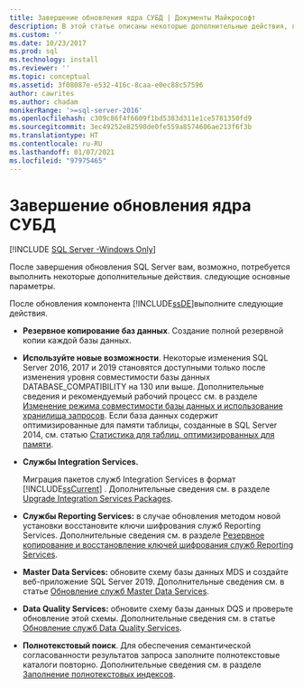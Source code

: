 ```yaml
---
title: Завершение обновления ядра СУБД | Документы Майкрософт
description: В этой статье описаны некоторые дополнительные действия, которые может потребоваться выполнить после завершения обновления ядра СУБД SQL Server.
ms.custom: ''
ms.date: 10/23/2017
ms.prod: sql
ms.technology: install
ms.reviewer: ''
ms.topic: conceptual
ms.assetid: 3f08087e-e532-416c-8caa-e0ec88c57596
author: cawrites
ms.author: chadam
monikerRange: '>=sql-server-2016'
ms.openlocfilehash: c309c86f4f6609f1bd5383d311e1ce5781350fd9
ms.sourcegitcommit: 3ec49252e82590de0fe559a8574606ae213f6f3b
ms.translationtype: HT
ms.contentlocale: ru-RU
ms.lasthandoff: 01/07/2021
ms.locfileid: "97975465"
---
```

# <a name="complete-the-database-engine-upgrade"></a>Завершение обновления ядра СУБД

[!INCLUDE [SQL Server -Windows Only](../../includes/applies-to-version/sql-windows-only.md)]

После завершения обновления SQL Server вам, возможно, потребуется выполнить некоторые дополнительные действия. следующие основные параметры.  
  
После обновления компонента [!INCLUDE[ssDE](../../includes/ssde-md.md)]выполните следующие действия.  
  
- **Резервное копирование баз данных**. Создание полной резервной копии каждой базы данных.  

- **Используйте новые возможности**. Некоторые изменения SQL Server 2016, 2017 и 2019 становятся доступными только после изменения уровня совместимости базы данных DATABASE_COMPATIBILITY на 130 или выше.  Дополнительные сведения и рекомендуемый рабочий процесс см. в разделе [Изменение режима совместимости базы данных и использование хранилища запросов](../../database-engine/install-windows/change-the-database-compatibility-mode-and-use-the-query-store.md). Если база данных содержит оптимизированные для памяти таблицы, созданные в SQL Server 2014, см. статью [Статистика для таблиц, оптимизированных для памяти](../../relational-databases/in-memory-oltp/statistics-for-memory-optimized-tables.md).
  
- **Службы Integration Services.**  
  
     Миграция пакетов служб Integration Services в формат [!INCLUDE[ssCurrent](../../includes/sscurrent-md.md)] . Дополнительные сведения см. в разделе [Upgrade Integration Services Packages](../../integration-services/install-windows/upgrade-integration-services-packages.md).  
  
- **Службы Reporting Services:** в случае обновления методом новой установки восстановите ключи шифрования служб Reporting Services. Дополнительные сведения см. в разделе [Резервное копирование и восстановление ключей шифрования служб Reporting Services](../../reporting-services/install-windows/ssrs-encryption-keys-back-up-and-restore-encryption-keys.md).  
  
- **Master Data Services:**  обновите схему базы данных MDS и создайте веб-приложение SQL Server 2019. Дополнительные сведения см. в статье [Обновление служб Master Data Services](../../database-engine/install-windows/upgrade-master-data-services.md).  
  
- **Data Quality Services:** обновите схему базы данных DQS и проверьте обновление этой схемы. Дополнительные сведения см. в статье [Обновление служб Data Quality Services](../../database-engine/install-windows/upgrade-data-quality-services.md).  
  
- **Полнотекстовый поиск**. Для обеспечения семантической согласованности результатов запроса заполните полнотекстовые каталоги повторно. Дополнительные сведения см. в разделе [Заполнение полнотекстовых индексов](../../relational-databases/search/populate-full-text-indexes.md).  
  
